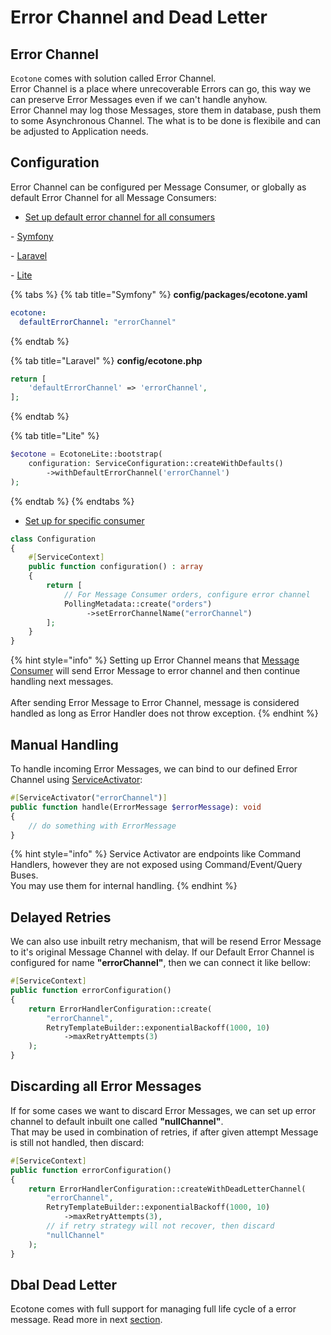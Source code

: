 # Error Channel and Dead Letter

## Error Channel

`Ecotone` comes with solution called Error Channel. \
Error Channel is a place where unrecoverable Errors can go, this way we can preserve Error Messages even if we can't handle anyhow. \
Error Channel may log those Messages, store them in database, push them to some Asynchronous Channel. The what is to be done is flexibile and can be adjusted to Application needs.

## Configuration

Error Channel can be configured per Message Consumer, or globally as default Error Channel for all Message Consumers:

* [Set up default error channel for all consumers](../../../../messaging/service-application-configuration.md#ecotone-core-configuration)

&#x20;         \- [Symfony](../../../../modules/symfony/symfony-ddd-cqrs-event-sourcing.md#defaulterrorchannel)

&#x20;         \- [Laravel](../../../../modules/laravel/laravel-ddd-cqrs-event-sourcing.md#defaulterrorchannel)

&#x20;         \- [Lite](../../../../modules/ecotone-lite/#withdefaulterrorchannel)

{% tabs %}
{% tab title="Symfony" %}
**config/packages/ecotone.yaml**

```yaml
ecotone:
  defaultErrorChannel: "errorChannel"
```
{% endtab %}

{% tab title="Laravel" %}
**config/ecotone.php**

```php
return [
    'defaultErrorChannel' => 'errorChannel',
];
```
{% endtab %}

{% tab title="Lite" %}
```php
$ecotone = EcotoneLite::bootstrap(
    configuration: ServiceConfiguration::createWithDefaults()
        ->withDefaultErrorChannel('errorChannel')
);
```
{% endtab %}
{% endtabs %}

* [Set up for specific consumer](../../../asynchronous-handling/#static-configuration)

```php
class Configuration
{    
    #[ServiceContext]
    public function configuration() : array
    {
        return [
            // For Message Consumer orders, configure error channel
            PollingMetadata::create("orders")
                 ->setErrorChannelName("errorChannel")
        ];
    }
}
```

{% hint style="info" %}
Setting up Error Channel means that [Message Consumer](../../../../messaging/contributing-to-ecotone/demo-integration-with-sqs/message-consumer-and-publisher.md#message-consumer) will send Error Message to error channel and then continue handling next messages.\
\
After sending Error Message to Error Channel, message is considered handled as long as Error Handler does not throw exception.
{% endhint %}

## Manual Handling

To handle incoming Error Messages, we can bind to our defined Error Channel using [ServiceActivator](../../../../messaging/messaging-concepts/):

```php
#[ServiceActivator("errorChannel")]
public function handle(ErrorMessage $errorMessage): void
{
    // do something with ErrorMessage
}
```

{% hint style="info" %}
Service Activator are endpoints like Command Handlers, however they are not exposed using Command/Event/Query Buses. \
You may use them for internal handling.
{% endhint %}

## Delayed Retries

We can also use inbuilt retry mechanism, that will be resend Error Message to it's original Message Channel with delay. If our Default Error Channel is configured for name **"errorChannel"**, then we can connect it like bellow:

```php
#[ServiceContext]
public function errorConfiguration()
{
    return ErrorHandlerConfiguration::create(
        "errorChannel",
        RetryTemplateBuilder::exponentialBackoff(1000, 10)
            ->maxRetryAttempts(3)
    );
}
```

## Discarding all Error Messages

If for some cases we want to discard Error Messages, we can set up error channel to default inbuilt one called **"nullChannel"**. \
That may be used in combination of retries, if after given attempt Message is still not handled, then discard:

```php
#[ServiceContext]
public function errorConfiguration()
{
    return ErrorHandlerConfiguration::createWithDeadLetterChannel(
        "errorChannel",
        RetryTemplateBuilder::exponentialBackoff(1000, 10)
            ->maxRetryAttempts(3),
        // if retry strategy will not recover, then discard
        "nullChannel"
    );
}
```

## Dbal Dead Letter

Ecotone comes with full support for managing full life cycle of a error message. Read more in next [section](dbal-dead-letter.md).
